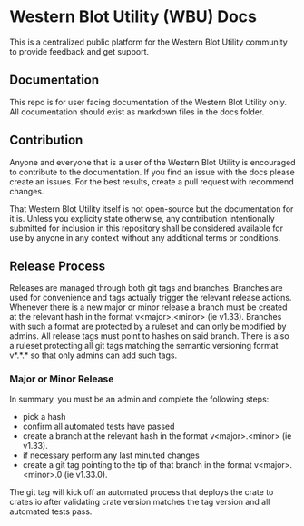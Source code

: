 # Western Blot Utility (WBU) Docs

This is a centralized public platform for the Western Blot Utility community to provide feedback and get support.

## Documentation

This repo is for user facing documentation of the Western Blot Utility only. All documentation should exist as markdown files in the docs folder. 

## Contribution

Anyone and everyone that is a user of the Western Blot Utility is encouraged to contribute to the documentation. If you find an issue with the docs please create an issues. For the best results, create a pull request with recommend changes.

That Western Blot Utility itself is not open-source but the documentation for it is. Unless you explicity state otherwise, any contribution intentionally submitted for inclusion in this repository shall be considered available for use by anyone in any context without any additional terms or conditions.

## Release Process

Releases are managed through both git tags and branches. Branches are used for convenience and tags actually trigger the relevant release actions. Whenever there is a new major or minor release a branch must be created at the relevant hash in the format v\<major\>.\<minor\> (ie v1.33). Branches with such a format are protected by a ruleset and can only be modified by admins. All release tags must point to hashes on said branch. There is also a ruleset protecting all git tags matching the semantic versioning format v*.*.\* so that only admins can add such tags.

### Major or Minor Release

In summary, you must be an admin and complete the following steps:

- pick a hash
- confirm all automated tests have passed
- create a branch at the relevant hash in the format v\<major\>.\<minor\> (ie v1.33).
- if necessary perform any last minuted changes
- create a git tag pointing to the tip of that branch in the format v\<major\>.\<minor\>.0 (ie v1.33.0).

The git tag will kick off an automated process that deploys the crate to crates.io after validating crate version matches the tag version and all automated tests pass.

